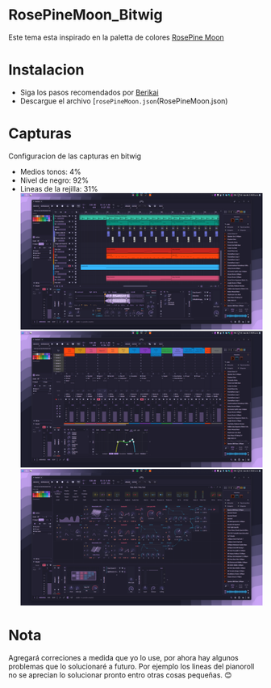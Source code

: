 # RosePineMoon_Bitwig

Este tema esta inspirado en la paletta de colores [RosePine Moon](https://rosepinetheme.com/palette/ingredients/)

# Instalacion 
- Siga los pasos recomendados por [Berikai](https://github.com/Berikai/bitwig-theme-editor.git)
- Descargue el archivo [`rosePineMoon.json`(RosePineMoon.json)

# Capturas
Configuracion de las capturas en bitwig
- Medios tonos: 4%
- Nivel de negro: 92%
- Lineas de la rejilla: 31%
![Moon](img/moon.png)
![Mixer](img/mixer.png)
![TheGrid](img/the_grid.png)

# Nota
Agregará correciones a medida que yo lo use, por ahora hay algunos problemas que lo solucionaré a futuro. Por ejemplo los lineas del pianoroll no se aprecian lo solucionar pronto entro otras cosas pequeñas. 😊
